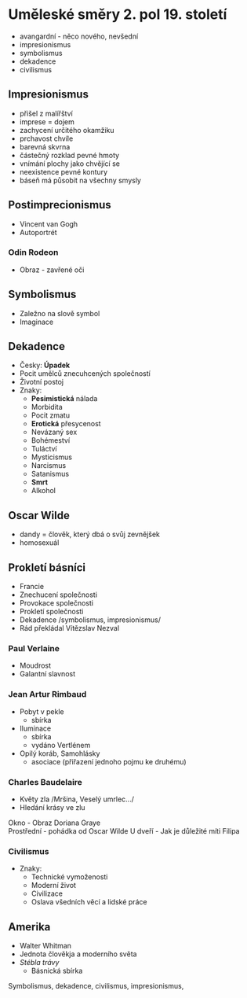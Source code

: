 # Uměleské směry 2. pol 19. století

- avangardní - něco nového, nevšední
- impresionismus
- symbolismus
- dekadence
- civilismus

## Impresionismus

- přišel z malířštví
- imprese = dojem
- zachycení určitého okamžiku
- prchavost chvíle
- barevná skvrna
- částečný rozklad pevné hmoty
- vnímání plochy jako chvějící se
- neexistence pevné kontury
- báseň má působit na všechny smysly

## Postimprecionismus

- Vincent van Gogh
- Autoportrét

### Odin Rodeon

- Obraz - zavřené oči

## Symbolismus

- Zaležno na slově symbol
- Imaginace

## Dekadence

- Česky: **Úpadek**
- Pocit umělců znecuhcených společností
- Životní postoj
- Znaky:
  - **Pesimistická** nálada
  - Morbidita
  - Pocit zmatu
  - **Erotická** přesycenost
  - Nevázaný sex
  - Bohémeství
  - Tuláctví
  - Mysticismus
  - Narcismus
  - Satanismus
  - **Smrt**
  - Alkohol

## Oscar Wilde

- dandy = člověk, který dbá o svůj zevnějšek
- homosexuál

## Prokletí básníci

- Francie
- Znechucení společnosti
- Provokace společnosti
- Prokletí společnosti
- Dekadence /symbolismus, impresionismus/
- Rád překládal Vítězslav Nezval

### Paul Verlaine

- Moudrost
- Galantní slavnost

### Jean Artur Rimbaud

- Pobyt v pekle
  - sbírka
- Iluminace
  - sbírka
  - vydáno Vertlénem
- Opilý koráb, Samohlásky
  - asociace (přiřazení jednoho pojmu ke druhému)

### Charles Baudelaire

- Květy zla /Mršina, Veselý umrlec.../
- Hledání krásy ve zlu

Okno - Obraz Doriana Graye  
Prostřední - pohádka od Oscar Wilde
U dveří - Jak je důležité míti Filipa

### Civilismus

- Znaky:
  - Technické vymoženosti
  - Moderní život
  - Civilizace
  - Oslava všedních věcí a lidské práce

## Amerika

- Walter Whitman
- Jednota člověkja a moderního světa
- _Stébla trávy_
  - Básnická sbírka

Symbolismus, dekadence, civilismus, impresionismus,
